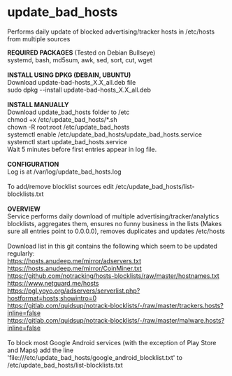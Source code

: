 # update_bad_hosts
Performs daily update of blocked advertising/tracker hosts in /etc/hosts from multiple sources

<B>REQUIRED PACKAGES</B> (Tested on Debian Bullseye)<BR>
systemd, bash, md5sum, awk, sed, sort, cut, wget<BR>
<BR>
<B>INSTALL USING DPKG (DEBAIN, UBUNTU)</B><BR>
Download update-bad-hosts_X.X_all.deb file<BR>
sudo dpkg --install update-bad-hosts_X.X_all.deb<BR>
<BR>
<B>INSTALL MANUALLY</B><BR>
Download update_bad_hosts folder to /etc<BR>
chmod +x /etc/update_bad_hosts/*.sh<BR>
chown -R root:root /etc/update_bad_hosts<BR>
systemctl enable /etc/update_bad_hosts/update_bad_hosts.service<BR>
systemctl start update_bad_hosts.service<BR>
Wait 5 minutes before first entries appear in log file.<BR>
<BR>
<B>CONFIGURATION</B><BR>
Log is at /var/log/update_bad_hosts.log<BR>
<BR>
To add/remove blocklist sources edit /etc/update_bad_hosts/list-blocklists.txt<BR>
<BR>
<B>OVERVIEW</B><BR>
Service performs daily download of multiple advertising/tracker/analytics blocklists, aggregates them, ensures no funny business in the lists (Makes sure all entries point to 0.0.0.0), removes duplicates and updates /etc/hosts<BR>
<BR>
Download list in this git contains the following which seem to be updated regularly:<BR>
https://hosts.anudeep.me/mirror/adservers.txt<BR>
https://hosts.anudeep.me/mirror/CoinMiner.txt<BR>
https://github.com/notracking/hosts-blocklists/raw/master/hostnames.txt<BR>
https://www.netguard.me/hosts<BR>
https://pgl.yoyo.org/adservers/serverlist.php?hostformat=hosts;showintro=0<BR>
https://gitlab.com/quidsup/notrack-blocklists/-/raw/master/trackers.hosts?inline=false<BR>
https://gitlab.com/quidsup/notrack-blocklists/-/raw/master/malware.hosts?inline=false<BR>
<BR>
To block most Google Android services (with the exception of Play Store and Maps) add the line 'file:///etc/update_bad_hosts/google_android_blocklist.txt' to /etc/update_bad_hosts/list-blocklists.txt<br>
